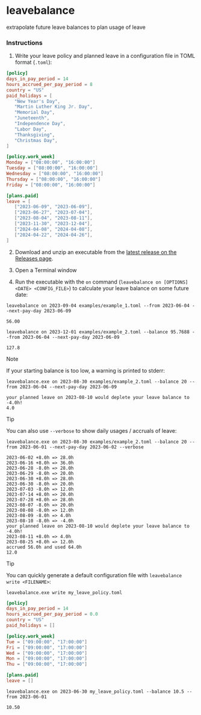 # leavebalance

extrapolate future leave balances to plan usage of leave

### Instructions

1. Write your leave policy and planned leave in a configuration file in TOML format (`.toml`):
```toml
[policy]
days_in_pay_period = 14
hours_accrued_per_pay_period = 8
country = "US"
paid_holidays = [
   "New Year's Day",
   "Martin Luther King Jr. Day",
   "Memorial Day",
   "Juneteenth",
   "Independence Day",
   "Labor Day",
   "Thanksgiving",
   "Christmas Day",
]

[policy.work_week]
Monday = ["08:00:00", "16:00:00"]
Tuesday = ["08:00:00", "16:00:00"]
Wednesday = ["08:00:00", "16:00:00"]
Thursday = ["08:00:00", "16:00:00"]
Friday = ["08:00:00", "16:00:00"]

[plans.paid]
leave = [
   ["2023-06-09", "2023-06-09"],
   ["2023-06-27", "2023-07-04"],
   ["2023-08-04", "2023-08-11"],
   ["2023-11-30", "2023-12-04"],
   ["2024-04-08", "2024-04-08"],
   ["2024-04-22", "2024-04-26"],
]
```

2. Download and unzip an executable from the [latest release on the Releases page](https://github.com/zacharyburnett/leavebalance/releases).

3. Open a Terminal window

4. Run the executable with the `on` command (`leavebalance on [OPTIONS] <DATE> <CONFIG_FILE>`) to calculate your leave balance on some future date:
```shell
leavebalance on 2023-09-04 examples/example_1.toml --from 2023-06-04 --next-pay-day 2023-06-09
```
```
56.00
```
```shell
leavebalance on 2023-12-01 examples/example_2.toml --balance 95.7688 --from 2023-06-04 --next-pay-day 2023-06-09
```
```
127.8
```

> [!NOTE]
> If your starting balance is too low, a warning is printed to stderr:
> ```shell
> leavebalance.exe on 2023-08-30 examples/example_2.toml --balance 20 --from 2023-06-04 --next-pay-day 2023-06-09
> ```
> ```
> your planned leave on 2023-08-10 would deplete your leave balance to -4.0h!
> 4.0
> ```

> [!TIP]
> You can also use `--verbose` to show daily usages / accruals of leave:
> ```shell
> leavebalance.exe on 2023-08-30 examples/example_2.toml --balance 20 --from 2023-06-01 --next-pay-day 2023-06-02 --verbose
> ```
> 
> ```
> 2023-06-02 +8.0h => 28.0h
> 2023-06-16 +8.0h => 36.0h
> 2023-06-28 -8.0h => 28.0h
> 2023-06-29 -8.0h => 20.0h
> 2023-06-30 +8.0h => 28.0h
> 2023-06-30 -8.0h => 20.0h
> 2023-07-03 -8.0h => 12.0h
> 2023-07-14 +8.0h => 20.0h
> 2023-07-28 +8.0h => 28.0h
> 2023-08-07 -8.0h => 20.0h
> 2023-08-08 -8.0h => 12.0h
> 2023-08-09 -8.0h => 4.0h
> 2023-08-10 -8.0h => -4.0h
> your planned leave on 2023-08-10 would deplete your leave balance to -4.0h!
> 2023-08-11 +8.0h => 4.0h
> 2023-08-25 +8.0h => 12.0h
> accrued 56.0h and used 64.0h
> 12.0
> ```

> [!TIP]
> You can quickly generate a default configuration file with `leavebalance write <FILENAME>`:
> ```shell
> leavebalance.exe write my_leave_policy.toml
> ```
> ```toml
> [policy]
> days_in_pay_period = 14
> hours_accrued_per_pay_period = 0.0
> country = "US"
> paid_holidays = []
> 
> [policy.work_week]
> Tue = ["09:00:00", "17:00:00"]
> Fri = ["09:00:00", "17:00:00"]
> Wed = ["09:00:00", "17:00:00"]
> Mon = ["09:00:00", "17:00:00"]
> Thu = ["09:00:00", "17:00:00"]
> 
> [plans.paid]
> leave = []
> ```
> ```shell
> leavebalance.exe on 2023-06-30 my_leave_policy.toml --balance 10.5 --from 2023-06-01
> ```
> ```
> 10.50
> ```
